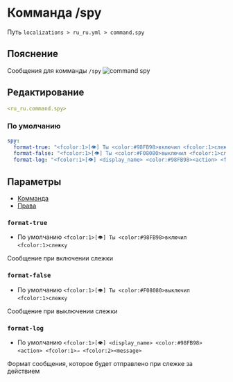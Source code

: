 # Комманда /spy
Путь `localizations > ru_ru.yml > command.spy`

## Пояснение
Сообщения для комманды `/spy`
![command spy](/commandspy.gif)

## Редактирование
```yaml
<ru_ru.command.spy>
```

### По умолчанию
```yaml
spy:
  format-true: "<fcolor:1>[👁] Ты <color:#98FB98>включил <fcolor:1>слежку"
  format-false: "<fcolor:1>[👁] Ты <color:#F08080>выключил <fcolor:1>слежку"
  format-log: "<fcolor:1>[👁] <display_name> <color:#98FB98><action> <fcolor:1>→ <fcolor:2><message>"
```

## Параметры

- [Комманда](/ru/command/spy/)
- [Права](/ru/permission/command/spy/)

### `format-true`
- По умолчанию `<fcolor:1>[👁] Ты <color:#98FB98>включил <fcolor:1>слежку`

Сообщение при включении слежки

### `format-false`
- По умолчанию `<fcolor:1>[👁] Ты <color:#F08080>выключил <fcolor:1>слежку`

Сообщение при выключении слежки

### `format-log`
- По умолчанию `<fcolor:1>[👁] <display_name> <color:#98FB98><action> <fcolor:1>→ <fcolor:2><message>`

Формат сообщения, которое будет отправлено при слежке за действием

